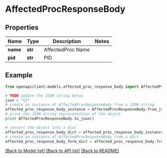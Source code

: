 # AffectedProcResponseBody


## Properties
Name | Type | Description | Notes
------------ | ------------- | ------------- | -------------
**name** | **str** | AffectedProc Name | 
**pid** | **str** | PID | 

## Example

```python
from openapiclient.models.affected_proc_response_body import AffectedProcResponseBody

# TODO update the JSON string below
json = "{}"
# create an instance of AffectedProcResponseBody from a JSON string
affected_proc_response_body_instance = AffectedProcResponseBody.from_json(json)
# print the JSON string representation of the object
print AffectedProcResponseBody.to_json()

# convert the object into a dict
affected_proc_response_body_dict = affected_proc_response_body_instance.to_dict()
# create an instance of AffectedProcResponseBody from a dict
affected_proc_response_body_form_dict = affected_proc_response_body.from_dict(affected_proc_response_body_dict)
```
[[Back to Model list]](../README.md#documentation-for-models) [[Back to API list]](../README.md#documentation-for-api-endpoints) [[Back to README]](../README.md)


